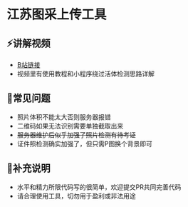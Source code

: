 # 江苏图采上传工具
## ⚡讲解视频
+ [B站链接](https://www.bilibili.com/video/BV1FM4y1h72i "B站链接")
+ 视频里有使用教程和小程序绕过活体检测思路详解
## 📢常见问题
+ 照片体积不能太大否则服务器报错
+ 二维码如果无法识别需要单独截取出来
+ ~~服务器维护后似乎加强了照片检测有待考证~~
+ 证件照检测确实加强了，但只需P图换个背景即可
## 🌱补充说明
+ 水平和精力所限代码写的很简单，欢迎提交PR共同完善代码
+ 请合理使用工具，切勿用于盈利或非法用途

